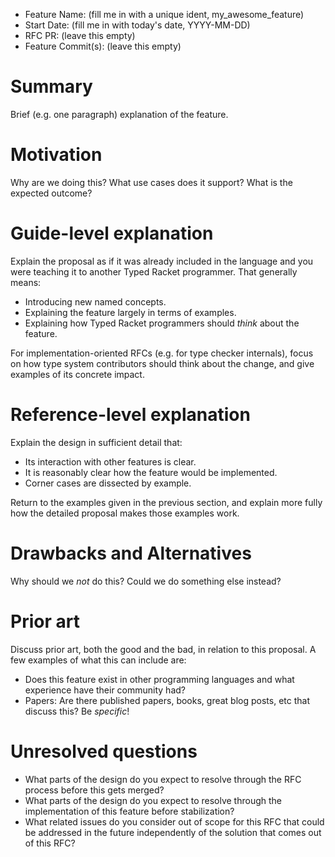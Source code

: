 - Feature Name: (fill me in with a unique ident, my_awesome_feature)
- Start Date: (fill me in with today's date, YYYY-MM-DD)
- RFC PR: (leave this empty)
- Feature Commit(s): (leave this empty)

# Summary

Brief (e.g. one paragraph) explanation of the feature.

# Motivation

Why are we doing this? What use cases does it support? What is the expected outcome?

# Guide-level explanation

Explain the proposal as if it was already included in the language and you were
teaching it to another Typed Racket programmer. That generally means:

- Introducing new named concepts.
- Explaining the feature largely in terms of examples.
- Explaining how Typed Racket programmers should *think* about the feature.

For implementation-oriented RFCs (e.g. for type checker internals), focus on how
type system contributors should think about the change, and give examples of its
concrete impact.

# Reference-level explanation

Explain the design in sufficient detail that:

- Its interaction with other features is clear.
- It is reasonably clear how the feature would be implemented.
- Corner cases are dissected by example.

Return to the examples given in the previous section, and explain more fully how
the detailed proposal makes those examples work.

# Drawbacks and Alternatives
[drawbacks]: #drawbacks

Why should we *not* do this? Could we do something else instead?

# Prior art
[prior-art]: #prior-art

Discuss prior art, both the good and the bad, in relation to this proposal.
A few examples of what this can include are:

- Does this feature exist in other programming languages and what experience have their community had?
- Papers: Are there published papers, books, great blog posts, etc that discuss this? Be _specific_!

# Unresolved questions
[unresolved]: #unresolved-questions

- What parts of the design do you expect to resolve through the RFC process before this gets merged?
- What parts of the design do you expect to resolve through the implementation of this feature before stabilization?
- What related issues do you consider out of scope for this RFC that could be addressed in the future independently of the solution that comes out of this RFC?
